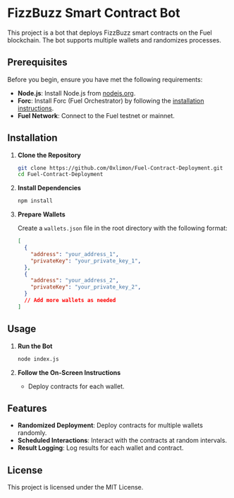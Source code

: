 
# FizzBuzz Smart Contract Bot

This project is a bot that deploys FizzBuzz smart contracts on the Fuel blockchain. The bot supports multiple wallets and randomizes processes.

## Prerequisites

Before you begin, ensure you have met the following requirements:

- **Node.js**: Install Node.js from [nodejs.org](https://nodejs.org/).
- **Forc**: Install Forc (Fuel Orchestrator) by following the [installation instructions](https://fuellabs.github.io/sway/latest/forc/).
- **Fuel Network**: Connect to the Fuel testnet or mainnet.

## Installation

1. **Clone the Repository**

   ```sh
   git clone https://github.com/0xlimon/Fuel-Contract-Deployment.git
   cd Fuel-Contract-Deployment
   ```

2. **Install Dependencies**

   ```sh
   npm install
   ```


3. **Prepare Wallets**

   Create a `wallets.json` file in the root directory with the following format:

   ```json
   [
     {
       "address": "your_address_1",
       "privateKey": "your_private_key_1",
     },
     {
       "address": "your_address_2",
       "privateKey": "your_private_key_2",
     }
     // Add more wallets as needed
   ]
   ```

## Usage

1. **Run the Bot**

   ```sh
   node index.js
   ```

2. **Follow the On-Screen Instructions**

   - Deploy contracts for each wallet.

## Features

- **Randomized Deployment**: Deploy contracts for multiple wallets randomly.
- **Scheduled Interactions**: Interact with the contracts at random intervals.
- **Result Logging**: Log results for each wallet and contract.

## License

This project is licensed under the MIT License.
